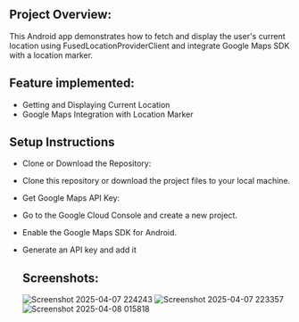 ## Project Overview:
This Android app demonstrates how to fetch and display the user's current location using FusedLocationProviderClient and integrate Google Maps SDK with a location marker.

## Feature implemented:
- Getting and Displaying Current Location
- Google Maps Integration with Location Marker

## Setup Instructions
- Clone or Download the Repository:
- Clone this repository or download the project files to your local machine.
- Get Google Maps API Key:
- Go to the Google Cloud Console and create a new project.
- Enable the Google Maps SDK for Android.
- Generate an API key and add it

  ## Screenshots:
  ![Screenshot 2025-04-07 224243](https://github.com/user-attachments/assets/8b1ad44e-cd56-492f-b3b9-5d316a5ca1aa)
  ![Screenshot 2025-04-07 223357](https://github.com/user-attachments/assets/0be4038e-5f80-4ca1-b347-3607768dfe95)
  ![Screenshot 2025-04-08 015818](https://github.com/user-attachments/assets/a775fcfb-a86b-4079-bd4b-2aa2befb0a46)
